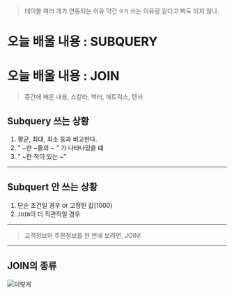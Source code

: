 > 테이블 여러 개가 연동되는 이유
> 약간 ```이거``` 쓰는 이유랑 같다고 봐도 되지 않나.
# 오늘 배울 내용 : **SUBQUERY**
# 오늘 배울 내용 : **JOIN**

> 중간에 배운 내용,
>   스칼라, 벡터, 매트릭스, 텐서

## Subquery 쓰는 상황
1. 평균, 최대, 최소 등과 비교한다.
2. " ~한 ~들의 ~ " 가 나타나있을 떄
3. " ~한 적이 있는 ~"
---
## Subquert 안 쓰는 상황
1. 단순 조건일 경우 or 고정된 값(1000)
2. ```JOIN```이 더 직관적일 경우
---
> 고객정보와 주문정보를 한 번에 보려면, JOIN!
---
## JOIN의 종류
![이렇게](이미지_URL_or_경로https://images.app.goo.gl/pKvdCnX8NCenBr9BA "툴팁(선택)")